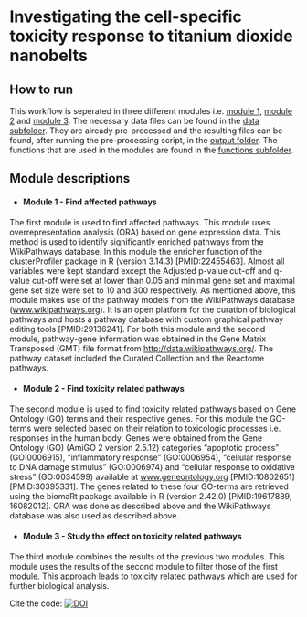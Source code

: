 # Investigating the cell-specific toxicity response to titanium dioxide nanobelts
## How to run
This workflow is seperated in three different modules i.e. [module 1](https://github.com/laurent2207/TiO2-scripts/blob/master/Module1_Enrichment.Rmd), [module 2](https://github.com/laurent2207/TiO2-scripts/blob/master/Module2_GOterm_processing.Rmd) and [module 3](https://github.com/laurent2207/TiO2-scripts/blob/master/Module3_FilterResults.Rmd). The necessary data files can be found in the [data subfolder](https://github.com/laurent2207/TiO2-scripts/tree/master/data). They are already pre-processed and the resulting files can be found, after running the pre-processing script, in the [output folder](https://github.com/laurent2207/TiO2-scripts/tree/master/output). 
The functions that are used in the modules are found in the [functions subfolder](https://github.com/laurent2207/TiO2-scripts/tree/master/functions).

## Module descriptions

* #### Module 1 - Find affected pathways
The first module is used to find affected pathways. This module uses overrepresentation analysis (ORA) based on gene expression data. This method is used to identify significantly enriched pathways from the WikiPathways database. 
In this module the enricher function of the clusterProfiler package in R (version 3.14.3) [PMID:22455463].  Almost all variables were kept standard except the Adjusted p-value cut-off and q-value cut-off were set at lower than 0.05 and minimal gene set and maximal gene set size were set to 10 and 300 respectively.
As mentioned above, this module makes use of the pathway models from the WikiPathways database (www.wikipathways.org). It is an open platform for the curation of biological pathways and hosts a pathway database with custom graphical pathway editing tools [PMID:29136241]. 
For both this module and the second module, pathway-gene information was obtained in the Gene Matrix Transposed (GMT) file format from http://data.wikipathways.org/. The pathway dataset included the Curated Collection and the Reactome pathways.

* #### Module 2 - Find toxicity related pathways
The second module is used to find toxicity related pathways based on Gene Ontology (GO) terms and their respective genes. For this module the GO-terms were selected based on their relation to toxicologic processes i.e. responses in the human body. Genes were obtained from the Gene Ontology (GO) (AmiGO 2 version 2.5.12) categories “apoptotic process” (GO:0006915), “inflammatory response” (GO:0006954), “cellular response to DNA damage stimulus” (GO:0006974) and “cellular response to oxidative stress” (GO:0034599) available at www.geneontology.org [PMID:10802651][PMID:30395331]. 
The genes related to these four GO-terms are retrieved using the biomaRt package available in R (version 2.42.0) [PMID:19617889, 16082012]. ORA was done as described above and the WikiPathways database was also used as described above. 
 
* #### Module 3 - Study the effect on toxicity related pathways
The third module combines the results of the previous two modules. This module uses the results of the second module to filter those of the first module. This approach leads to toxicity related pathways which are used for further biological analysis. 

Cite the code: [![DOI](https://zenodo.org/badge/236458629.svg)](https://zenodo.org/badge/latestdoi/236458629)
